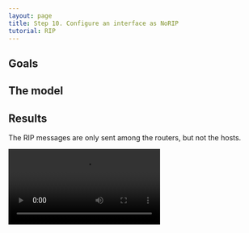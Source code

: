 ```yaml
---
layout: page
title: Step 10. Configure an interface as NoRIP
tutorial: RIP
---
```


## Goals

## The model

## Results

The RIP messages are only sent among the routers, but not the hosts.

<p><video autoplay loop controls onclick="this.paused ? this.play() : this.pause();" src="step10.mp4"></video></p>
<!--internal video recording, animation speed none, playback speed 2.138, zoom 0.77-->
